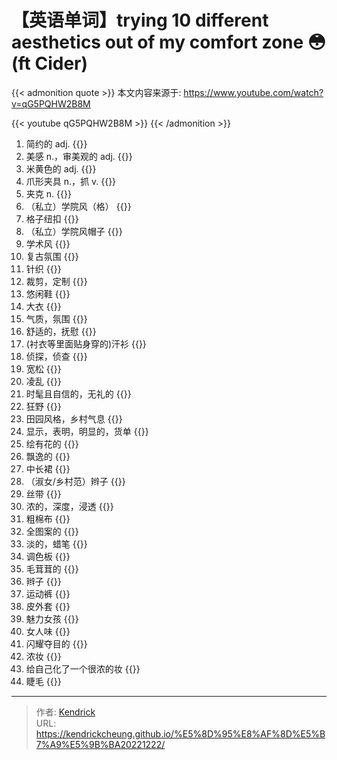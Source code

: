 # 【英语单词】trying 10 different aesthetics out of my comfort zone 😳(ft Cider)


{{< admonition quote >}}
本文内容来源于: https://www.youtube.com/watch?v=qG5PQHW2B8M

{{< youtube qG5PQHW2B8M >}}
{{< /admonition >}}

1. 简约的 adj. {{<blank-text hide="minimalistic">}} 
2. 美感 n.，审美观的 adj. {{<blank-text hide="aesthetic">}}
3. 米黄色的 adj. {{<blank-text hide="beige">}}
4. 爪形夹具 n.，抓 v. {{<blank-text hide="claw">}}
5. 夹克 n. {{<blank-text hide="blazer">}}
6. （私立）学院风（格） {{<blank-text hide="preppy aesthetic">}}
7. 格子纽扣 {{<blank-text hide="plaid button">}}
8. （私立）学院风帽子 {{<blank-text hide="headband">}}
9. 学术风 {{<blank-text hide="academia aesthetic">}}
10. 复古氛围 {{<blank-text hide="vintage vibe">}}
11. 针织 {{<blank-text hide="knit">}}
12. 裁剪，定制 {{<blank-text hide="tailor">}}
13. 悠闲鞋 {{<blank-text hide="loafers">}}
14. 大衣 {{<blank-text hide="trench coats">}}
15. 气质，氛围 {{<blank-text hide="aura">}}
16. 舒适的，抚慰 {{<blank-text hide="cozy">}}
17. (衬衣等里面贴身穿的)汗衫 {{<blank-text hide="vest">}}
18. 侦探，侦查 {{<blank-text hide="detective">}}
19. 宽松 {{<blank-text hide="baggy">}}
20. 凌乱 {{<blank-text hide="messy">}}
21. 时髦且自信的，无礼的 {{<blank-text hide="sassy">}}
22. 狂野 {{<blank-text hide="wild">}}
23. 田园风格，乡村气息 {{<blank-text hide="cottagecore">}}
24. 显示，表明，明显的，货单 {{<blank-text hide="manifest">}}
25. 绘有花的 {{<blank-text hide="floral">}}
26. 飘逸的 {{<blank-text hide="flowy">}}
27. 中长裙 {{<blank-text hide="midi-dress">}}
28. （淑女/乡村范）辫子 {{<blank-text hide="braided hair">}}
29. 丝带 {{<blank-text hide="ribbon">}}
30. 浓的，深度，浸透 {{<blank-text hide="saturated">}}
31. 粗棉布 {{<blank-text hide="denim">}}
32. 全图案的 {{<blank-text hide="holographic">}}
33. 淡的，蜡笔 {{<blank-text hide="pastel">}}
34. 调色板 {{<blank-text hide="palette">}}
35. 毛茸茸的 {{<blank-text hide="fuzzy">}}
36. 辫子 {{<blank-text hide="pigtails">}}
37. 运动裤 {{<blank-text hide="sweatpants">}}
38. 皮外套 {{<blank-text hide="leather">}}
39. 魅力女孩 {{<blank-text hide="glam girl">}}
40. 女人味 {{<blank-text hide="feminine">}}
41. 闪耀夺目的 {{<blank-text hide="glittery">}}
42. 浓妆 {{<blank-text hide="very excessive makeup">}}
43. 给自己化了一个很浓的妆 {{<blank-text hide="I did my makeup really intensely.">}}
44. 睫毛 {{<blank-text hide="lashes">}}

---

> 作者: [Kendrick](https://kendrickcheung.github.io/)  
> URL: https://kendrickcheung.github.io/%E5%8D%95%E8%AF%8D%E5%B7%A9%E5%9B%BA20221222/  

